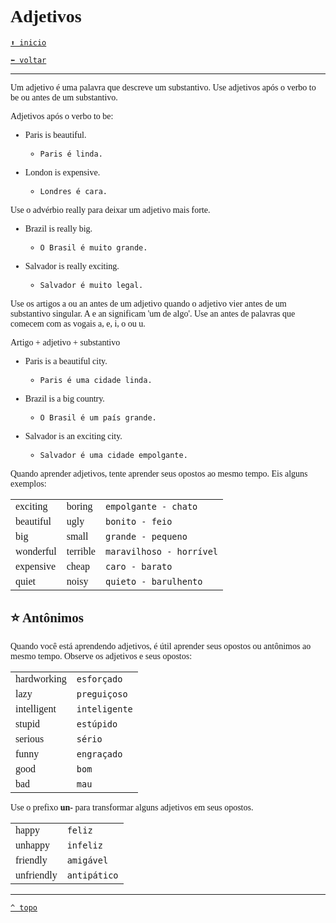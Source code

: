 <font face="Calibri">

# Adjetivos

[`⬆️ inicio`](../../EF%20Route.md)

[`⬅️ voltar`](../Iniciante%201.md)

---

Um adjetivo é uma palavra que descreve um substantivo. 
Use adjetivos após o verbo to be ou antes de um substantivo.

Adjetivos após o verbo to be:

+ Paris is beautiful.
  + `Paris é linda.`

+ London is expensive.
  + `Londres é cara.`

Use o advérbio really para deixar um adjetivo mais forte.

+ Brazil is really big.
  + `O Brasil é muito grande.`

+ Salvador is really exciting.
  + `Salvador é muito legal.`

Use os artigos a ou an antes de um adjetivo quando o adjetivo vier antes de um substantivo singular. A e an significam 'um de algo'.
Use an antes de palavras que comecem com as vogais a, e, i, o ou u.

Artigo + adjetivo + substantivo

+ Paris is a beautiful city.
  + `Paris é uma cidade linda.`

+ Brazil is a big country.
  + `O Brasil é um país grande.`

+ Salvador is an exciting city.
  + `Salvador é uma cidade empolgante.`

Quando aprender adjetivos, tente aprender seus opostos ao mesmo tempo.
Eis alguns exemplos:

||||
|:-|:-|:-|
| exciting | boring | `empolgante - chato` |
| beautiful | ugly | `bonito - feio` |
| big | small | `grande - pequeno` |
| wonderful | terrible | `maravilhoso - horrível` |
| expensive | cheap | `caro - barato` |
| quiet | noisy | `quieto - barulhento` |

## ⭐ Antônimos

Quando você está aprendendo adjetivos, é útil aprender seus opostos ou antônimos ao mesmo tempo.
Observe os adjetivos e seus opostos:

|||
|:-|:-|
| hardworking | `esforçado` |
| lazy | `preguiçoso` |
| intelligent | `inteligente` |
| stupid | `estúpido` |
| serious | `sério` |
| funny | `engraçado` |
| good | `bom` |
| bad | `mau` |

Use o prefixo **un-** para transformar alguns adjetivos em seus opostos.

|||
|:-|:-|
| happy | `feliz` |
| unhappy | `infeliz` |
| friendly | `amigável` |
| unfriendly | `antipático` |

---

[`^ topo`](#-adjetivos)
</font>
